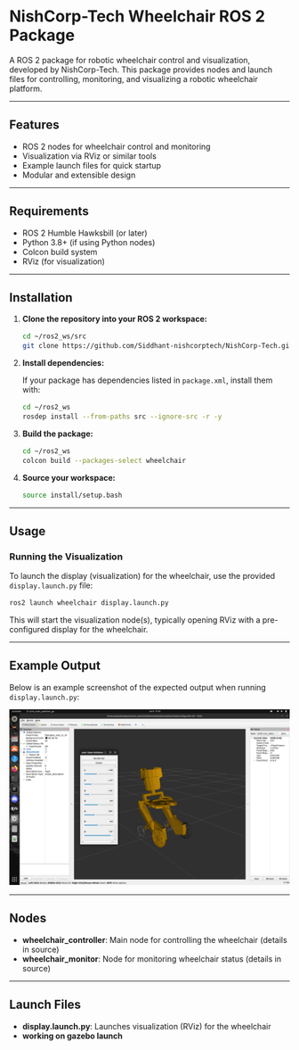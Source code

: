 # NishCorp-Tech Wheelchair ROS 2 Package

A ROS 2 package for robotic wheelchair control and visualization, developed by NishCorp-Tech. This package provides nodes and launch files for controlling, monitoring, and visualizing a robotic wheelchair platform.

---

## Features

- ROS 2 nodes for wheelchair control and monitoring
- Visualization via RViz or similar tools
- Example launch files for quick startup
- Modular and extensible design

---

## Requirements

- ROS 2 Humble Hawksbill (or later)
- Python 3.8+ (if using Python nodes)
- Colcon build system
- RViz (for visualization)

---

## Installation

1. **Clone the repository into your ROS 2 workspace:**

    ```bash
    cd ~/ros2_ws/src
    git clone https://github.com/Siddhant-nishcorptech/NishCorp-Tech.git
    ```

2. **Install dependencies:**

    If your package has dependencies listed in `package.xml`, install them with:

    ```bash
    cd ~/ros2_ws
    rosdep install --from-paths src --ignore-src -r -y
    ```

3. **Build the package:**

    ```bash
    cd ~/ros2_ws
    colcon build --packages-select wheelchair
    ```

4. **Source your workspace:**

    ```bash
    source install/setup.bash
    ```

---

## Usage

### Running the Visualization

To launch the display (visualization) for the wheelchair, use the provided `display.launch.py` file:

```bash
ros2 launch wheelchair display.launch.py
```

This will start the visualization node(s), typically opening RViz with a pre-configured display for the wheelchair.

---

## Example Output

Below is an example screenshot of the expected output when running `display.launch.py`:

![Wheelchair Visualization Example](wheelchair_ros/docs/wheelchair_rviz_example.png)

---

## Nodes

- **wheelchair_controller**: Main node for controlling the wheelchair (details in source)
- **wheelchair_monitor**: Node for monitoring wheelchair status (details in source)

---

## Launch Files

- **display.launch.py**: Launches visualization (RViz) for the wheelchair
- **working on gazebo launch**
